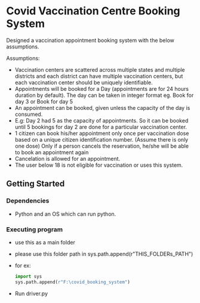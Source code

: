 # Covid Vaccination Centre Booking System

Designed a vaccination appointment booking system with the below assumptions.

Assumptions:

- Vaccination centers are scattered across multiple states and multiple districts and each district can have multiple vaccination centers, but each vaccination center should be uniquely identifiable.
- Appointments will be booked for a Day (appointments are for 24 hours duration by default). The day can be taken in integer format eg. Book for day 3 or Book for day 5
- An appointment can be booked, given unless the capacity of the day is consumed.
- E.g: Day 2 had 5 as the capacity of appointments. So it can be booked until 5 bookings for day 2 are done for a particular vaccination center.
- 1 citizen can book his/her appointment only once per vaccination dose based on a unique citizen identification number. (Assume there is only one dose) Only if a person cancels the reservation, he/she will be able to book an appointment again
- Cancelation is allowed for an appointment.
- The user below 18 is not eligible for vaccination or uses this system.

## Getting Started

### Dependencies

- Python and an OS which can run python.

### Executing program

- use this as a main folder

- please use this folder path in sys.path.append(r"THIS_FOLDERs_PATH")

- for ex:

  ```py
  import sys
  sys.path.append(r"F:\covid_booking_system")
  ```

- Run driver.py
